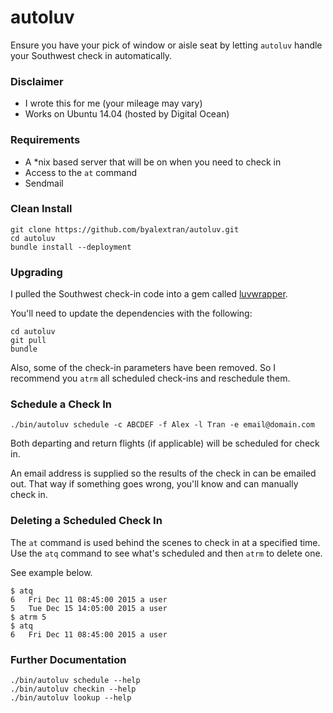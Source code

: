 # autoluv

Ensure you have your pick of window or aisle seat by letting `autoluv` handle your Southwest check in automatically.

### Disclaimer

* I wrote this for me (your mileage may vary)
* Works on Ubuntu 14.04 (hosted by Digital Ocean)

### Requirements

* A *nix based server that will be on when you need to check in
* Access to the `at` command
* Sendmail

### Clean Install

```
git clone https://github.com/byalextran/autoluv.git
cd autoluv
bundle install --deployment
```

### Upgrading

I pulled the Southwest check-in code into a gem called [luvwrapper](https://github.com/byalextran/luvwrapper).

You'll need to update the dependencies with the following:

```
cd autoluv
git pull
bundle
```

Also, some of the check-in parameters have been removed. So I recommend you `atrm` all scheduled check-ins and reschedule them.

### Schedule a Check In

```
./bin/autoluv schedule -c ABCDEF -f Alex -l Tran -e email@domain.com
````

Both departing and return flights (if applicable) will be scheduled for check in.

An email address is supplied so the results of the check in can be emailed out. That way if something goes wrong, you'll know and can manually check in.

### Deleting a Scheduled Check In

The `at` command is used behind the scenes to check in at a specified time. Use the `atq` command to see what's scheduled and then `atrm` to delete one.

See example below.

```
$ atq
6	Fri Dec 11 08:45:00 2015 a user
5	Tue Dec 15 14:05:00 2015 a user
$ atrm 5
$ atq
6	Fri Dec 11 08:45:00 2015 a user
```

### Further Documentation

```
./bin/autoluv schedule --help
./bin/autoluv checkin --help
./bin/autoluv lookup --help
```
